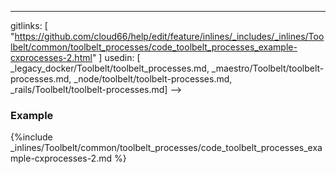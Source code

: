 ---
gitlinks: [ "https://github.com/cloud66/help/edit/feature/inlines/_includes/_inlines/Toolbelt/common/toolbelt_processes/code_toolbelt_processes_example-cxprocesses-2.html" ]
 usedin: [ _legacy_docker/Toolbelt/toolbelt_processes.md, _maestro/Toolbelt/toolbelt-processes.md, _node/toolbelt/toolbelt-processes.md, _rails/Toolbelt/toolbelt-processes.md] -->


### Example

{%include _inlines/Toolbelt/common/toolbelt_processes/code_toolbelt_processes_example-cxprocesses-2.md %}
